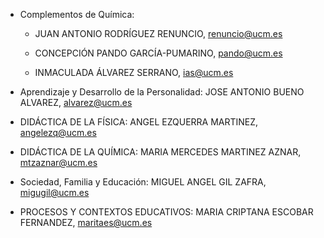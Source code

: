 - Complementos de Química:

    - JUAN ANTONIO RODRÍGUEZ RENUNCIO,  renuncio@ucm.es 

    - CONCEPCIÓN PANDO GARCÍA-PUMARINO, pando@ucm.es

    - INMACULADA ÁLVAREZ SERRANO, ias@ucm.es 

- Aprendizaje y Desarrollo de la Personalidad: JOSE ANTONIO BUENO ALVAREZ, alvarez@ucm.es

- DIDÁCTICA DE LA FÍSICA: ANGEL EZQUERRA MARTINEZ, angelezq@ucm.es

- DIDÁCTICA DE LA QUÍMICA: MARIA MERCEDES MARTINEZ AZNAR, mtzaznar@ucm.es

- Sociedad, Familia y Educación: MIGUEL ANGEL GIL ZAFRA, migugil@ucm.es

- PROCESOS Y CONTEXTOS EDUCATIVOS: MARIA CRIPTANA ESCOBAR FERNANDEZ, maritaes@ucm.es


